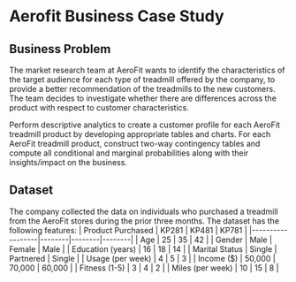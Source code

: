 # Aerofit Business Case Study
## Business Problem

The market research team at AeroFit wants to identify the characteristics of the target audience for each type of treadmill offered by the company, to provide a better recommendation of the treadmills to the new customers. The team decides to investigate whether there are differences across the product with respect to customer characteristics.

Perform descriptive analytics to create a customer profile for each AeroFit treadmill product by developing appropriate tables and charts.
For each AeroFit treadmill product, construct two-way contingency tables and compute all conditional and marginal probabilities along with their insights/impact on the business.

## Dataset

The company collected the data on individuals who purchased a treadmill from the AeroFit stores during the prior three months. The dataset has the following features:
| Product Purchased | KP281  | KP481  | KP781  |
|------------------|--------|--------|--------|
| Age             | 25     | 35     | 42     |
| Gender         | Male   | Female | Male   |
| Education (years) | 16     | 18     | 14     |
| Marital Status  | Single | Partnered | Single |
| Usage (per week) | 4      | 5      | 3      |
| Income ($)     | 50,000 | 70,000 | 60,000 |
| Fitness (1-5)  | 3      | 4      | 2      |
| Miles (per week) | 10     | 15     | 8      |


